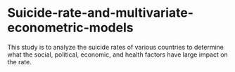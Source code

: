# Suicide-rate-and-multivariate-econometric-models
This study is to analyze the suicide rates of various countries to determine what the social, political, economic, and health factors have large impact on the rate.
